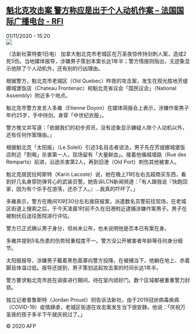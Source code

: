 <!--1604242619000-->
[魁北克攻击案 警方称应是出于个人动机作案 – 法国国际广播电台 - RFI](http://www.rfi.fr//cn/contenu/20201101-%E9%AD%81%E5%8C%97%E5%85%8B%E6%94%BB%E5%87%BB%E6%A1%88-%E8%AD%A6%E6%96%B9%E7%A7%B0%E5%BA%94%E6%98%AF%E5%87%BA%E4%BA%8E%E4%B8%AA%E4%BA%BA%E5%8A%A8%E6%9C%BA%E4%BD%9C%E6%A1%88)
------

<div>01/11/2020 - 15:20</div><img src="https://s.rfi.fr/media/display/52e70b20-1c50-11eb-b939-005056bf87d6/w:310/p:16x9/int0018b.201101222002.jpg"><div class="t-content__body u-clearfix"><p>（法新社蒙特娄1日电）    加拿大魁北克市老城区在万圣夜惊传持剑刺人案，造成2死5伤。当地媒体报导，涉嫌男子策划本案长达1年半；警方情报则指出，无迹象显示他除了个人动机外，还有别的行凶理由。</p><p>    根据警方，魁北克市老城区（Old Quebec）昨夜的攻击案，发生在观光胜地芳缇娜城堡饭店（Chateau Frontenac）和魁北克省议会「国民议会」（National Assembly）附近多个地点。</p><p>    魁北克市警方发言人多雍（Etienne Doyon）在媒体简报会上表示，涉嫌作案男子年约25岁，手中持剑，身穿「中世纪衣服」。</p><p>    警方推文并写道：「依据我们的初步资讯，没有迹象显示嫌疑人除个人动机以外，还有任何作案理由。」</p><p>    根据魁北克「太阳报」（Le Soleil）引述3名目击者说法，男子先在芳缇娜城堡饭店附近「割喉」杀害第一人，现场留有「大量鲜血」。接着他循城墙路（Rue des Remparts）前进，沿途杀害第2人，再到旧港（Old Port）刺伤其他被害人。</p><p>    魁北克居民拉柯斯特（Karin Lacoste）说，她在晚上11时左右去超商买东西，看到好几名身穿防弹背心的武装员警。她告诉LCN新闻频道：「有人跟我说『快跑回家，因为有个杀手在游荡，还杀了人。』…我真的吓坏了。」</p><p>    多雍表示，警方在晚间10时30分左右接获报案，派遣数名员警前往现场，在老城区街道上搜索之后，于今天凌晨1时前不久在旧港附近逮捕涉嫌作案男子。男子在被制伏后送往医院进行评估。</p><p>    警方已正式确认男子身分，但尚未公布，也未说明他是否本已有案在身。</p><p>    多雍并提到5名伤患的伤势轻重程度不一。警方没公开被害者年龄等任何身分细节。</p><p>    太阳报报导，涉嫌男子戴着黑色面罩向警方投降，在被捕当下，他躺在地上、赤着脚且体温过低。报导还提到，男子策划这起攻击案的时间长达1年半。</p><p>    警方要求魁北克市民在调查进行期间，待在室内锁好门。数个区域都被重重警力封锁。</p><p>    独立记者普鲁斯特（Jordan Proust）则告诉法新社，由于2019冠状病毒疾病（COVID-19）疫情肆虐，老城区街道在攻击案发生当下很安静。他说：「庆祝万圣夜的孩子多半下午就庆祝过了。」</p><p class="t-copyright">© 2020 AFP</p>        </div>
